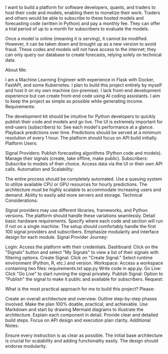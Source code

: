 I want to build a platform for software developers, quants, and traders to host their code and models, enabling them to monetize their work. Traders and others would be able to subscribe to these hosted models and forecasting code (written in Python) and pay a monthly fee. They can offer a trial period of up to a month for subscribers to evaluate the models.

Once a model is online (meaning it is serving), it cannot be modified. However, it can be taken down and brought up as a new version to avoid fraud. These codes and models will not have access to the internet; they can only query our database to create forecasts, relying solely on technical data.

About Me:

I am a Machine Learning Engineer with experience in Flask with Docker, FastAPI, and some Kubernetes.
I plan to build this project entirely by myself and host it on my own machine (on-premise).
I lack front-end development experience but can create front-end code using AI coding assistants.
I aim to keep the project as simple as possible while generating income.
Requirements:

The development kit should be intuitive for Python developers to quickly publish their code and models and go live.
The UI is extremely important for end-users (subscribers) to:
See each model's performance at a glance.
Playback predictions over time.
Predictions should be served at a minimum resolution of every 1 hour.
The platform should focus on API build initially.
Platform Users:

Signal Providers:
Publish forecasting algorithms (Python code and models).
Manage their signals (create, take offline, make public).
Subscribers:
Subscribe to models of their choice.
Access data via the UI or their own API calls.
Automation and Scalability:

The entire process should be completely automated.
Use a queuing system to utilize available CPU or GPU resources for hourly predictions.
The architecture must be highly scalable to accommodate increasing users and demand.
Ability to easily add more servers and storage.
Technical Considerations:

Signal providers may use different libraries, frameworks, and Python versions.
The platform should handle these variations seamlessly.
Detail basic hardware requirements.
Specify where each code and section will run if not on a single machine.
The setup should comfortably handle the first 100 signal providers and subscribers.
Emphasize modularity and interface design for each module.
Signal Provider Journey:

Login: Access the platform with their credentials.
Dashboard: Click on the "Signals" button and select "My Signals" to view a list of their signals with filtering options.
Create Signal:
Click on "Create Signal."
Select runtime environment (Python, R, etc.) and version.
Workspace:
Access a workspace containing two files:
requirements.txt
app.py
Write code in app.py.
Go Live:
Click "Go Live" to start running the signal privately.
Publish Signal:
Option to "Publish" the signal to make it public and available for subscribers.
Request:

What is the most practical approach for me to build this project? Please:

Create an overall architecture and overview.
Outline step-by-step phases involved.
Make the plan 100% doable, practical, and achievable.
Use Markdown and start by drawing Mermaid diagrams to illustrate the architecture.
Explain each component in detail.
Provide clear and detailed build steps.
Focus on API design and execution plan clarity.
Additional Notes:

Ensure every instruction is as clear as possible.
The initial base architecture is crucial for scalability and adding functionality easily.
The design should endorse modularity.
